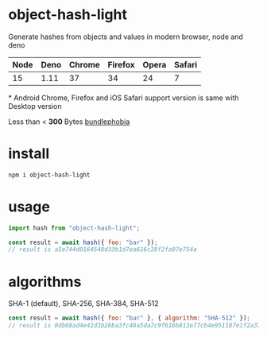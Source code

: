# object-hash-light

Generate hashes from objects and values in modern browser, node and deno

| Node | Deno | Chrome | Firefox | Opera | Safari |
| ---- | ---- | ------ | ------- | ----- | ------ |
| 15   | 1.11 | 37     | 34      | 24    | 7      |

\* Android Chrome, Firefox and iOS Safari support version is same with Desktop version

Less than < <b>300</b> Bytes [bundlephobia](https://bundlephobia.com/package/object-hash-light)

# install

```bash
npm i object-hash-light
```

# usage

```js
import hash from "object-hash-light";

const result = await hash({ foo: "bar" });
// result is a5e744d0164540d33b1d7ea616c28f2fa97e754a
```

# algorithms

SHA-1 (default), SHA-256, SHA-384, SHA-512

```js
const result = await hash({ foo: "bar" }, { algorithm: "SHA-512" });
// result is 0db68ad4e41d3b26ba3fc48a5da7c9f616b813e77cb4e951187e1f2a37c2bad94041089f89f6012ee7b44e21f863c5d9553e3b665edae8640bb2274b555266eb
```
